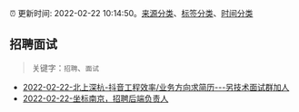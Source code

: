 :alarm_clock: 更新时间: 2022-02-22 10:14:50。[来源分类](../README.md)、[标签分类](../TAGS.md)、[时间分类](../TIMELINE.md)

## 招聘面试


> 关键字：`招聘`、`面试`



- [2022-02-22-北上深杭-抖音工程效率/业务方向求简历---另技术面试群加人](https://www.v2ex.com/t/835730) 
- [2022-02-22-坐标南京，招聘后端负责人](https://www.v2ex.com/t/835722) 